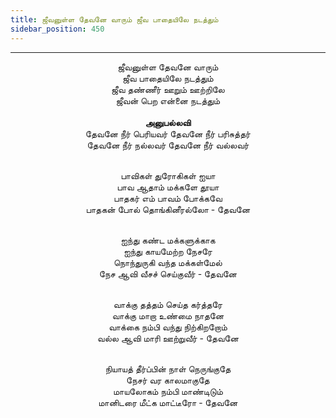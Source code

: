 ```yaml
---
title: ஜீவனுள்ள தேவனே வாரும் ஜீவ பாதையிலே நடத்தும்
sidebar_position: 450
---
```


---
<center>
ஜீவனுள்ள தேவனே வாரும்<br/>
ஜீவ பாதையிலே நடத்தும்<br/>
ஜீவ தண்ணீர் ஊறும் ஊற்றிலே<br/>
ஜீவன் பெற என்னை நடத்தும்<br/>
<br/><strong>அனுபல்லவி</strong><br/>
தேவனே நீர் பெரியவர் தேவனே நீர் பரிசுத்தர்<br/>
தேவனே நீர் நல்லவர் தேவனே நீர் வல்லவர்<br/><br/>

பாவிகள் துரோகிகள் ஐயா<br/>
பாவ ஆதாம் மக்களே தூயா<br/>
பாதகர் எம் பாவம் போக்கவே<br/>
பாதகன் போல் தொங்கினீரல்லோ                - தேவனே<br/><br/>

ஐந்து கண்ட மக்களுக்காக<br/>
ஐந்து காயமேற்ற நேசரே<br/>
நொந்துருகி வந்த மக்கள்மேல்<br/>
நேச ஆவி வீசச் செய்குவீர்                    - தேவனே<br/><br/>

வாக்கு தத்தம் செய்த கர்த்தரே<br/>
வாக்கு மாறா உண்மை நாதனே<br/>
வாக்கை நம்பி வந்து நிற்கிறறோம்<br/>
வல்ல ஆவி மாரி ஊற்றுவீர்                    - தேவனே<br/><br/>

நியாயத் தீர்ப்பின் நாள் நெருங்குதே<br/>
நேசர் வர காலமாகுதே<br/>
மாயலோகம் நம்பி மாண்டிடும்<br/>
மானிடரை மீட்க மாட்டீரோ                    - தேவனே
</center>